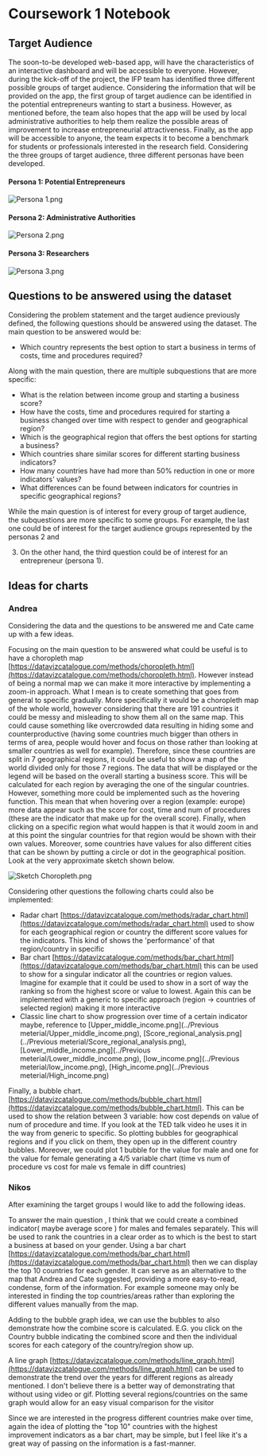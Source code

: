 # Coursework 1 Notebook

## Target Audience

The soon-to-be developed web-based app, will have the characteristics of an interactive dashboard and will be accessible
to everyone. However, during the kick-off of the project, the IFP team has identified three different possible groups of
target audience. Considering the information that will be provided on the app, the first group of target audience can be
identified in the potential entrepreneurs wanting to start a business. However, as mentioned before, the team also hopes
that the app will be used by local administrative authorities to help them realize the possible areas of improvement to
increase entrepreneurial attractiveness. Finally, as the app will be accessible to anyone, the team expects it to become
a benchmark for students or professionals interested in the research field. Considering the three groups of target
audience, three different personas have been developed.

#### Persona 1: Potential Entrepreneurs

![Persona 1.png](../Images/Persona1.png)

#### Persona 2: Administrative Authorities

![Persona 2.png](../Images/Persona2.png)

#### Persona 3: Researchers

![Persona 3.png](../Images/Persona3.png)

## Questions to be answered using the dataset

Considering the problem statement and the target audience previously defined, the following questions should be answered
using the dataset. The main question to be answered would be:

- Which country represents the best option to start a business in terms of costs, time and procedures required?

Along with the main question, there are multiple subquestions that are more specific:

- What is the relation between income group and starting a business score?
- How have the costs, time and procedures required for starting a business changed over time with respect to gender and
  geographical region?
- Which is the geographical region that offers the best options for starting a business?
- Which countries share similar scores for different starting business indicators?
- How many countries have had more than 50% reduction in one or more indicators' values?
- What differences can be found between indicators for countries in specific geographical regions?

While the main question is of interest for every group of target audience, the subquestions are more specific to some
groups. For example, the last one could be of interest for the target audience groups represented by the personas 2 and

3. On the other hand, the third question could be of interest for an entrepreneur (persona 1).

## Ideas for charts

### Andrea

Considering the data and the questions to be answered me and Cate came up with a few ideas.

Focusing on the main question to be answered what could be useful is to have a choropleth map
[https://datavizcatalogue.com/methods/choropleth.html](https://datavizcatalogue.com/methods/choropleth.html). However
instead of being a normal map we can make it more interactive by implementing a zoom-in approach. What I mean is to
create something that goes from general to specific gradually. More specifically it would be a choropleth map of the
whole world, however considering that there are 191 countries it could be messy and misleading to show them all on the
same map. This could cause something like overcrowded data resulting in hiding some and counterproductive (having some
countries much bigger than others in terms of area, people would hover and focus on those rather than looking at smaller
countries as well for example). Therefore, since these countries are split in 7 geographical regions, it could be useful
to show a map of the world divided only for those 7 regions. The data that will be displayed or the legend will be based
on the overall starting a business score. This will be calculated for each region by averaging the one of the singular
countries. However, something more could be implemented such as the hovering function. This mean that when hovering over
a region
(example: europe) more data appear such as the score for cost, time and num of procedures (these are the indicator that
make up for the overall score). Finally, when clicking on a specific region what would happen is that it would zoom in
and at this point the singular countries for that region would be shown with their own values. Moreover, some countries
have values for also different cities that can be shown by putting a circle or dot in the geographical position. Look at
the very approximate sketch shown below.

![Sketch Choropleth.png](../Images/Sketch_choropleth.png)

Considering other questions the following charts could also be implemented:

- Radar
  chart [https://datavizcatalogue.com/methods/radar_chart.html](https://datavizcatalogue.com/methods/radar_chart.html)
  used to show for each geographical region or country the different score values for the indicators. This kind of shows
  the 'performance' of that region/country in specific
- Bar chart [https://datavizcatalogue.com/methods/bar_chart.html](https://datavizcatalogue.com/methods/bar_chart.html)
  this can be used to show for a singular indicator all the countries or region values. Imagine for example that it
  could be used to show in a sort of way the ranking so from the highest score or value to lowest. Again this can be
  implemented with a generic to specific approach (region -> countries of selected region) making it more interactive
- Classic line chart to show progression over time of a certain indicator maybe, reference to
  [Upper_middle_income.png](../Previous meterial/Upper_middle_income.png),
  [Score_regional_analysis.png](../Previous meterial/Score_regional_analysis.png),
  [Lower_middle_income.png](../Previous meterial/Lower_middle_income.png),
  [low_income.png](../Previous meterial/low_income.png),
  [High_income.png](../Previous meterial/High_income.png)

Finally, a bubble
chart. [https://datavizcatalogue.com/methods/bubble_chart.html](https://datavizcatalogue.com/methods/bubble_chart.html).
This can be used to show the relation between 3 variable: how cost depends on value of num of procedure and time. If you
look at the TED talk video he uses it in the way from generic to specific. So plotting bubbles for geographical regions
and if you click on them, they open up in the different country bubbles. Moreover, we could plot 1 bubble for the value
for male and one for the value for female generating a 4/5 variable chart (time vs num of procedure vs cost for male vs
female in diff countries)

### Nikos 

After examining the target groups I would like to add the following ideas. 

To answer the main question , I think that we could create a combined indicator( maybe average score ) for males and 
females separately. This will be used to rank the countries in a clear order as to which is the best to start a business 
at based on your gender. Using a bar chart [https://datavizcatalogue.com/methods/bar_chart.html](https://datavizcatalogue.com/methods/bar_chart.html) then we can display the top 10 countries for 
each gender. It can serve as an alternative to the map that Andrea and Cate suggested, providing a more easy-to-read, 
condense, form of the information. For example someone may only be interested in finding the top countries/areas rather
than exploring the different values manually from the map.

Adding to the bubble graph idea, we can use the bubbles to also demonstrate how the combine score is calculated.
E.G. you click on the Country bubble indicating the combined score and then the individual scores for each category
of the country/region show up.

A line graph [https://datavizcatalogue.com/methods/line_graph.html](https://datavizcatalogue.com/methods/line_graph.html) can be used to 
demonstrate the trend over the years for different regions as already mentioned. I don't believe there is a better way of demonstrating that
without using video or gif. Plotting several regions/countries on the same graph would allow for an easy visual comparison 
for the visitor

Since we are interested in the progress different countries make over time, again the idea of plotting the "top 10" countries
with the highest improvement indicators as a bar chart, may be simple, but I feel like it's a great way of passing on the 
information is a fast-manner.






